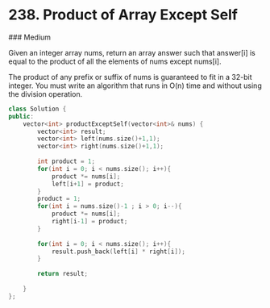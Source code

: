# 238. Product of Array Except Self
### Medium

Given an integer array nums, return an array answer such that answer[i] is equal to the product of all the elements of nums except nums[i].

The product of any prefix or suffix of nums is guaranteed to fit in a 32-bit integer.
You must write an algorithm that runs in O(n) time and without using the division operation.

```cpp
class Solution {
public:
    vector<int> productExceptSelf(vector<int>& nums) {
        vector<int> result;
        vector<int> left(nums.size()+1,1);
        vector<int> right(nums.size()+1,1);
        
        int product = 1;
        for(int i = 0; i < nums.size(); i++){
            product *= nums[i];
            left[i+1] = product;
        }
        product = 1;
        for(int i = nums.size()-1 ; i > 0; i--){
            product *= nums[i];
            right[i-1] = product;
        }
        
        for(int i = 0; i < nums.size(); i++){
            result.push_back(left[i] * right[i]);
        }
        
        return result;
        
    }
};
```